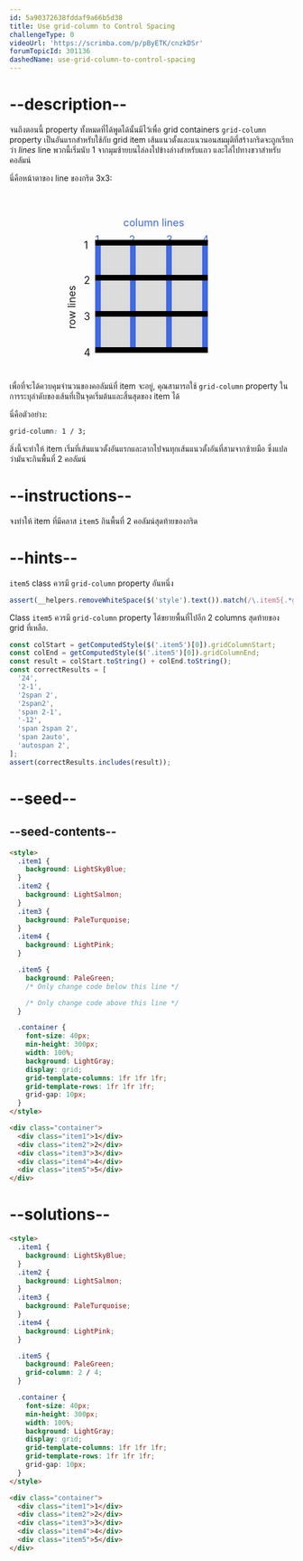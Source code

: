 ```yaml
---
id: 5a90372638fddaf9a66b5d38
title: Use grid-column to Control Spacing
challengeType: 0
videoUrl: 'https://scrimba.com/p/pByETK/cnzkDSr'
forumTopicId: 301136
dashedName: use-grid-column-to-control-spacing
---
```


# --description--

จนถึงตอนนี้ property ทั้งหมดที่ได้พูดได้นั้นมีไว้เพื่อ grid containers
`grid-column` property เป็นอันแรกสำหรับใช้กับ grid item
เส้นแนวตั้งและแนวนอนสมมุติที่สร้างกริดจะถูกเรียกว่า <dfn>lines</dfn>
line พวกนี้เริ่มนับ 1 จากมุมซ้ายบนไล่ลงไปข้างล่างสำหรับแถว และไล่ไปทางขวาสำหรับคอลัมน์

นี่คือหน้าตาของ line ของกริด 3x3:

<div style='position:relative;margin:auto;background:Gainsboro;display:block;margin-top:100px;margin-bottom:50px;width:200px;height:200px;'><p style='left:25%;top:-30%;font-size:130%;position:absolute;color:RoyalBlue;'>column lines</p><p style='left:0%;top:-15%;font-size:130%;position:absolute;color:RoyalBlue;'>1</p><p style='left:30%;top:-15%;font-size:130%;position:absolute;color:RoyalBlue;'>2</p><p style='left:63%;top:-15%;font-size:130%;position:absolute;color:RoyalBlue;'>3</p><p style='left:95%;top:-15%;font-size:130%;position:absolute;color:RoyalBlue;'>4</p><p style='left:-40%;top:45%;font-size:130%;transform:rotateZ(-90deg);position:absolute;'>row lines</p><p style='left:-10%;top:-10%;font-size:130%;position:absolute;'>1</p><p style='left:-10%;top:21%;font-size:130%;position:absolute;'>2</p><p style='left:-10%;top:53%;font-size:130%;position:absolute;'>3</p><p style='left:-10%;top:85%;font-size:130%;position:absolute;'>4</p><div style='left:0%;top:0%;width:5%;height:100%;background:RoyalBlue;position:absolute;'></div><div style='left:31%;top:0%;width:5%;height:100%;background:RoyalBlue;position:absolute;'></div><div style='left:63%;top:0%;width:5%;height:100%;background:RoyalBlue;position:absolute;'></div><div style='left:95%;top:0%;width:5%;height:100%;background:RoyalBlue;position:absolute;'></div><div style='left:0%;top:0%;width:100%;height:5%;background:black;position:absolute;'></div><div style='left:0%;top:31%;width:100%;height:5%;background:black;position:absolute;'></div><div style='left:0%;top:63%;width:100%;height:5%;background:black;position:absolute;'></div><div style='left:0%;top:95%;width:100%;height:5%;background:black;position:absolute;'></div></div>

เพื่อที่จะได้ควบคุมจำนวนของคอลัมน์ที่ item จะอยู่, คุณสามารถใช้ `grid-column` property ในการระบุลำดับของเส้นที่เป็นจุดเริ่มต้นและสิ้นสุดของ item ได้

นี่คือตัวอย่าง:

```css
grid-column: 1 / 3;
```

สิ่งนี้จะทำให้ item เริ่มที่เส้นแนวตั้งอันแรกและลากไปจนทุกเส้นแนวตั้งอันที่สามจากซ้ายมือ ซึ่งแปลว่ามันจะกินพื้นที่ 2 คอลัมน์

# --instructions--

จงทำให้ item ที่มีคลาส `item5` กินพื้นที่ 2 คอลัมน์สุดท้ายของกริด

# --hints--

`item5` class ควรมี `grid-column` property อันหนึ่ง

```js
assert(__helpers.removeWhiteSpace($('style').text()).match(/\.item5{.*grid-column:.*}/g));
```

Class `item5` ควรมี `grid-column` property ได้ขยายพื้นที่ไปอีก 2 columns สุดท้ายของ grid ที่เหลือ.

```js
const colStart = getComputedStyle($('.item5')[0]).gridColumnStart;
const colEnd = getComputedStyle($('.item5')[0]).gridColumnEnd;
const result = colStart.toString() + colEnd.toString();
const correctResults = [
  '24',
  '2-1',
  '2span 2',
  '2span2',
  'span 2-1',
  '-12',
  'span 2span 2',
  'span 2auto',
  'autospan 2',
];
assert(correctResults.includes(result));
```

# --seed--

## --seed-contents--

```html
<style>
  .item1 {
    background: LightSkyBlue;
  }
  .item2 {
    background: LightSalmon;
  }
  .item3 {
    background: PaleTurquoise;
  }
  .item4 {
    background: LightPink;
  }

  .item5 {
    background: PaleGreen;
    /* Only change code below this line */

    /* Only change code above this line */
  }

  .container {
    font-size: 40px;
    min-height: 300px;
    width: 100%;
    background: LightGray;
    display: grid;
    grid-template-columns: 1fr 1fr 1fr;
    grid-template-rows: 1fr 1fr 1fr;
    grid-gap: 10px;
  }
</style>

<div class="container">
  <div class="item1">1</div>
  <div class="item2">2</div>
  <div class="item3">3</div>
  <div class="item4">4</div>
  <div class="item5">5</div>
</div>
```

# --solutions--

```html
<style>
  .item1 {
    background: LightSkyBlue;
  }
  .item2 {
    background: LightSalmon;
  }
  .item3 {
    background: PaleTurquoise;
  }
  .item4 {
    background: LightPink;
  }

  .item5 {
    background: PaleGreen;
    grid-column: 2 / 4;
  }

  .container {
    font-size: 40px;
    min-height: 300px;
    width: 100%;
    background: LightGray;
    display: grid;
    grid-template-columns: 1fr 1fr 1fr;
    grid-template-rows: 1fr 1fr 1fr;
    grid-gap: 10px;
  }
</style>

<div class="container">
  <div class="item1">1</div>
  <div class="item2">2</div>
  <div class="item3">3</div>
  <div class="item4">4</div>
  <div class="item5">5</div>
</div>
```
